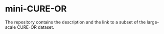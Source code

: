 # mini-CURE-OR
The repository contains the description and the link to a subset of the large-scale CURE-OR dataset.
